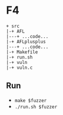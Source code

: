 # F4
```
+ src
|-+ AFL
|---+ ...code...
|-+ AFLplusplus
|---+ ...code...
|-+ Makefile
|-+ run.sh
|-+ vuln
|-+ vuln.c
```
## Run
* `make $fuzzer`
* `./run.sh $fuzzer`

